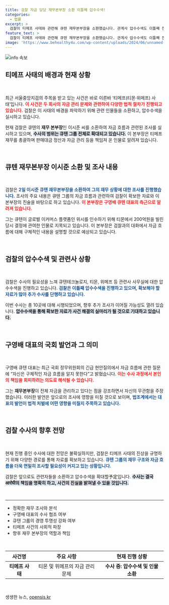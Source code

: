 ```yaml
---
title: 검찰 자금 담당 재무본부장 소환 이틀째 압수수색!
categories:
  - 법률
excerpt: >
  검찰이 티메프 사태와 관련해 큐텐 재무본부장을 소환했습니다. 관계사 압수수색도 이틀째 진행 중이며, 자금 흐름 조사가 한창입니다. 과연 이 사건의 전말은 무엇일까요? 클릭해서 확인해보세요!
feature_text: >
  검찰이 티메프 사태와 관련해 큐텐 재무본부장을 소환했습니다. 관계사 압수수색도 이틀째 진행 중이며, 자금 흐름 조사가 한창입니다. 과연 이 사건의 전말은 무엇일까요? 클릭해서 확인해보세요!
image: 'https://www.behealthy4u.com/wp-content/uploads/2024/06/unnamed-file.png'
---
```


<p><img src="https://www.behealthy4u.com/wp-content/uploads/2024/06/unnamed-file.png" alt="info 속보" /></p>

<h2 data-ke-size="size26">티메프 사태의 배경과 현재 상황</h2>

<p data-ke-size="size16">&nbsp;</p>

<p>최근 서울중앙지검의 주목을 받고 있는 사건은 바로 이른바 ‘티메프(티몬·위메프) 사태’입니다. <b><span style="color: #ee2323;">이 사건은 두 회사의 자금 관리 문제와 관련하여 다양한 법적 절차가 진행되고 있습니다.</span></b> 검찰은 이 사태의 배경을 파악하기 위해 관련 인물들을 소환하고, 압수수색을 실시하고 있습니다. </p>

<p>현재 검찰은 큐텐의 <b>재무 본부장</b>인 이시준 씨를 소환하여 자금 흐름과 관련된 조사를 실시하고 있으며, <b><span style="background-color: #21538527;">수사의 범위는 큐텐 그룹 전체로 확대되고 있습니다.</span></b> 이 본부장은 티메프 재무를 총괄하며 판매대금 정산과 자금 관리 등을 책임져 온 인물로 알려져 있습니다.</p>

<p data-ke-size="size16">&nbsp;</p>

<h2 data-ke-size="size26">큐텐 재무본부장 이시준 소환 및 조사 내용</h2>

<p data-ke-size="size16">&nbsp;</p>

<p>검찰은 <b><span style="color: #1a5490;">2일 이시준 큐텐 재무본부장을 소환하여 그의 재무 상황에 대한 조사를 진행했습니다.</span></b> 조사의 주요 내용은 큐텐 그룹의 자금 흐름과 관련하여 검찰이 확보한 자료와 이 본부장의 진술을 바탕으로 하고 있습니다. <b><span style="color: #ee2323;">이 본부장은 구영배 큐텐 대표의 측근으로 알려져 있습니다.</span></b> </p>

<p>그는 큐텐이 글로벌 이커머스 플랫폼인 위시를 인수하기 위해 티몬에서 200억원을 빌린 당시 결정에 관여한 인물로 지목되고 있습니다. 이 본부장은 검찰과의 대화에서 자금 흐름에 대해 구체적인 내용을 설명할 것으로 예상되고 있습니다.</p>

<p data-ke-size="size16">&nbsp;</p>

<h2 data-ke-size="size26">검찰의 압수수색 및 관련사 상황</h2>

<p data-ke-size="size16">&nbsp;</p>

<p>검찰은 수사의 필요성을 느껴 큐텐테크놀로지, 티몬, 위메프 등 관련사 사무실에 대한 압수수색을 진행하고 있습니다. <b><span style="color: #1a5490;">검찰은 이틀째 압수수색을 진행하고 있으며, 확보해야 할 자료가 많아 추가 수사를 단행하고 있습니다.</span></b> </p>

<p>이번 수사는 총 10곳에 대해 시행되었으며, 향후 추가 조사가 이어질 가능성도 열려 있습니다. <b><span style="background-color: #21538527;">압수수색을 통해 확보한 자료가 사건 해결의 실마리가 될 것으로 기대하고 있습니다.</span></b></p>

<p data-ke-size="size16">&nbsp;</p>

<h2 data-ke-size="size26">구영배 대표의 국회 발언과 그 의미</h2>

<p data-ke-size="size16">&nbsp;</p>

<p>구영배 큐텐 대표는 최근 국회 정무위원회의 긴급 현안질의에서 자금 흐름에 관한 질문에 “자신은 구체적인 자금 흐름을 알지 못한다”고 밝혔습니다. <b><span style="color: #ee2323;">이는 수사 과정에서 본인의 책임을 회피하려는 의도로 해석될 수 있습니다.</span></b> </p>

<p>그는 <b>재무본부장</b>이 전체 자금을 관리하고 있다는 점을 강조하면서 자신의 무관함을 주장했습니다. 이러한 발언은 앞으로의 조사에 영향을 미칠 것으로 보이며, <b><span style="color: #1a5490;">법조계에서는 대표의 발언이 법적 처벌에 어떤 영향을 미칠지 주목하고 있습니다.</span></b></p>

<p data-ke-size="size16">&nbsp;</p>

<h2 data-ke-size="size26">검찰 수사의 향후 전망</h2>

<p data-ke-size="size16">&nbsp;</p>

<p>현재 진행 중인 수사에 대한 전망은 불확실하지만, 검찰은 티메프 사태의 진상을 규명하기 위해 다양한 경로를 통해 자료를 확보하고 있습니다. <b><span style="color: #1a5490;">큐텐 그룹의 재무 구조와 자금 흐름을 더욱 면밀히 조사할 필요성이 커지고 있는 상황입니다.</span></b> </p>

<p>검찰은 앞으로도 관련자들을 소환하고 압수수색을 확대할予定입니다. <b><span style="background-color: #21538527;">수사는 결국 आरोपी의 책임을 명확히 하고, 사건의 진실을 밝혀낼 수 있을 것입니다.</span></b></p>

<p data-ke-size="size16">&nbsp;</p>

<hr>

<ul>
    <li>정확한 재무 조사와 분석</li>
    <li>구영배 대표의 수사 협조 여부</li>
    <li>큐텐 그룹의 경영 투명성 강화 여부</li>
    <li>티메프 사건의 사회적 파장</li>
    <li>향후 재무 본부장의 역할과 책임</li>
</ul>

<p data-ke-size="size16">&nbsp;</p>

<table style="width: 100%;">
    <thead>
        <tr>
            <th style="text-align: center; height: 30px;">사건명</th>
            <th style="text-align: center; height: 30px;">주요 사항</th>
            <th style="text-align: center; height: 30px;">현재 진행 상황</th>
        </tr>
    </thead>
    <tbody>
        <tr>
            <td style="text-align: center; height: 17px;"><b>티메프 사태</b></td>
            <td style="text-align: center; height: 17px;">티몬 및 위메프의 자금 관리 문제</td>
            <td style="text-align: center; height: 17px;"><b>수사 중: 압수수색 및 인물 소환</b></td>
        </tr>
    </tbody>
</table>

<p data-ke-size="size16">&nbsp;</p>
생생한 뉴스, <a href="https://opensis.kr" rel="dofollow">opensis.kr</a>


